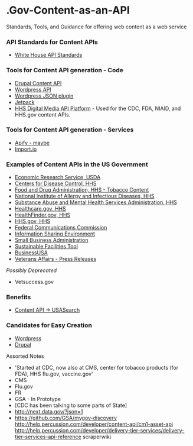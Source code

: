 .Gov-Content-as-an-API
======================

Standards, Tools, and Guidance for offering web content as a web service


### API Standards for Content APIs 
* [White House API Standards](https://github.com/WhiteHouse/api-standards)


### Tools for Content API generation - Code
* [Drupal Content API](http://www.fcc.gov/encyclopedia/content-api-drupal-module)
* [Wordpress API](http://developer.wordpress.com/docs/api/)
* [Wordpress JSON plugin](http://wordpress.org/plugins/json-api/)
 * [Jetpack](http://jetpack.me/support/json-api/)
* [HHS Digital Media API Platform](http://sourceforge.net/projects/contentservices/) - Used for the CDC, FDA, NIAID, and HHS.gov content APIs.  

### Tools for Content API generation - Services
* [Apify - maybe](http://apify.heroku.com/resources)
* [Import.io](http://www.Import.io)



### Examples of Content APIs in the US Government
* [Economic Research Service, USDA](http://www.ers.usda.gov/developer/website-content-api.aspx)
* [Centers for Disease Control, HHS](https://tools.cdc.gov/syndication/api.aspx)
* [Food and Drug Administration, HHS - Tobacco Content](http://tools.fda.gov/CSStorefront/api.aspx)
* [National Institute of Allergy and Infectious Diseases, HHS](http://tools.niaid.nih.gov/register/api.aspx)
* [Substance Abuse and Mental Health Services Administration, HHS](http://store.samhsa.gov/developer)
* [Healthcare.gov, HHS](https://www.healthcare.gov/developers/)
* [HealthFinder.gov, HHS](http://healthfinder.gov/contentsyndication/)
* [HHS.gov, HHS](https://syndication.hhs.gov/storefront/apiDoc)
* [Federal Communications Commission](http://www.fcc.gov/developers/fcc-content-api)
* [Information Sharing Environment](http://www.ise.gov/developer)
* [Small Business Administration](http://www.sba.gov/about-sba/sba_performance/sba_data_store/web_service_api/content_share_api)
* [Sustainable Facilities Tool](https://sftool.gov/developers)
* [BusinessUSA](http://business.usa.gov/apis)
* [Veterans Affairs - Press Releases](http://www.va.gov/webservices/press/documentation/releases.cfm)

*Possibly Deprecated*
* Vetsuccess.gov


### Benefits
* [Content API -> USASearch](https://github.com/GSA/.Gov-Content-as-an-API/blob/master/contentAPI_to_search.%20md)

### Candidates for Easy Creation
* [Wordpress](http://dotgov-browser.herokuapp.com/domains?cms=wordpress)
* [Drupal](http://dotgov-browser.herokuapp.com/domains?cms=drupal)

Assorted Notes  
* 'Started at CDC, now also at CMS, center for tobacco products (for FDA), HHS
flu.gov, vaccine.gov'   
* CMS
* Flu.gov
* FR
* GSA - In Prototype
* [CDC has been talking to some parts of State]
* http://next.data.gov/?json=1
* https://github.com/GSA/mygov-discovery
http://help.percussion.com/developer/content-api/cm1-asset-api
http://help.percussion.com/developer/delivery-tier-services/delivery-tier-services-api-reference
scraperwiki




